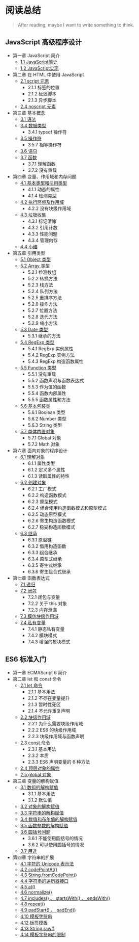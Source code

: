 # 阅读总结
> After reading, maybe I want to write something to think.

## JavaScript 高级程序设计

- 第一章 JavaScript 简介
    - [1.1 JavaScript简史](https://github.com/514723273/After-Reading/blob/master/JavaScript%E9%AB%98%E7%BA%A7%E7%A8%8B%E5%BA%8F%E8%AE%BE%E8%AE%A1/Content.md#11-javascript%E7%AE%80%E5%8F%B2)
    - [1.2 JavaScript实现](https://github.com/514723273/After-Reading/blob/master/JavaScript%E9%AB%98%E7%BA%A7%E7%A8%8B%E5%BA%8F%E8%AE%BE%E8%AE%A1/Content.md#12-javascript%E5%AE%9E%E7%8E%B0)
- 第二章 在 HTML 中使用 JavaScript
    - [2.1 script 元素](https://github.com/514723273/After-Reading/blob/master/JavaScript%E9%AB%98%E7%BA%A7%E7%A8%8B%E5%BA%8F%E8%AE%BE%E8%AE%A1/Content.md#21-script-%E5%85%83%E7%B4%A0)
        - 2.1.1 标签的位置
        - 2.1.2 延迟脚本
        - 2.1.3 异步脚本
    - [2.4 noscript 元素](https://github.com/514723273/After-Reading/blob/master/JavaScript%E9%AB%98%E7%BA%A7%E7%A8%8B%E5%BA%8F%E8%AE%BE%E8%AE%A1/Content.md#24-noscript-%E5%85%83%E7%B4%A0)
- 第三章 基本概念
    - [3.1 语法](https://github.com/514723273/After-Reading/blob/master/JavaScript%E9%AB%98%E7%BA%A7%E7%A8%8B%E5%BA%8F%E8%AE%BE%E8%AE%A1/Content.md#31-%E8%AF%AD%E6%B3%95)
    - [3.4 数据类型](https://github.com/514723273/After-Reading/blob/master/JavaScript%E9%AB%98%E7%BA%A7%E7%A8%8B%E5%BA%8F%E8%AE%BE%E8%AE%A1/Content.md#34-%E6%95%B0%E6%8D%AE%E7%B1%BB%E5%9E%8B)
        - 3.4.1 typeof 操作符
    - [3.5 操作符](https://github.com/514723273/After-Reading/blob/master/JavaScript%E9%AB%98%E7%BA%A7%E7%A8%8B%E5%BA%8F%E8%AE%BE%E8%AE%A1/Content.md#35-%E6%93%8D%E4%BD%9C%E7%AC%A6)
        - 3.5.7 相等操作符
    - [3.6 语句](https://github.com/514723273/After-Reading/blob/master/JavaScript%E9%AB%98%E7%BA%A7%E7%A8%8B%E5%BA%8F%E8%AE%BE%E8%AE%A1/Content.md#36-%E8%AF%AD%E5%8F%A5)
    - [3.7 函数](https://github.com/514723273/After-Reading/blob/master/JavaScript%E9%AB%98%E7%BA%A7%E7%A8%8B%E5%BA%8F%E8%AE%BE%E8%AE%A1/Content.md#37-%E5%87%BD%E6%95%B0)
        - 3.7.1 理解函数
        - 3.7.2 没有重载
- 第四章 变量、作用域和内存问题
    - [4.1 基本类型和引用类型](https://github.com/514723273/After-Reading/blob/master/JavaScript%E9%AB%98%E7%BA%A7%E7%A8%8B%E5%BA%8F%E8%AE%BE%E8%AE%A1/Content.md#41-%E5%9F%BA%E6%9C%AC%E7%B1%BB%E5%9E%8B%E5%92%8C%E5%BC%95%E7%94%A8%E7%B1%BB%E5%9E%8B)
        - 4.1.1 动态的属性
        - 4.1.4 检测类型
    - [4.2 执行环境及作用域](https://github.com/514723273/After-Reading/blob/master/JavaScript%E9%AB%98%E7%BA%A7%E7%A8%8B%E5%BA%8F%E8%AE%BE%E8%AE%A1/Content.md#42-%E6%89%A7%E8%A1%8C%E7%8E%AF%E5%A2%83%E5%8F%8A%E4%BD%9C%E7%94%A8%E5%9F%9F)
        - 4.2.2 没有块级作用域
    - [4.3 垃圾收集](https://github.com/514723273/After-Reading/blob/master/JavaScript%E9%AB%98%E7%BA%A7%E7%A8%8B%E5%BA%8F%E8%AE%BE%E8%AE%A1/Content.md#43-%E5%9E%83%E5%9C%BE%E6%94%B6%E9%9B%86)
        - 4.3.1 标记清除
        - 4.3.2 引用计数
        - 4.3.3 性能问题
        - 4.3.4 管理内存
    - [4.4 小结](https://github.com/514723273/After-Reading/blob/master/JavaScript%E9%AB%98%E7%BA%A7%E7%A8%8B%E5%BA%8F%E8%AE%BE%E8%AE%A1/Content.md#44-%E5%B0%8F%E7%BB%93)
- 第五章 引用类型
    - [5.1 Object 类型](https://github.com/514723273/After-Reading/blob/master/JavaScript%E9%AB%98%E7%BA%A7%E7%A8%8B%E5%BA%8F%E8%AE%BE%E8%AE%A1/Content.md#51-object-%E7%B1%BB%E5%9E%8B)
    - [5.2 Array 类型](https://github.com/514723273/After-Reading/blob/master/JavaScript%E9%AB%98%E7%BA%A7%E7%A8%8B%E5%BA%8F%E8%AE%BE%E8%AE%A1/Content.md#52-array-%E7%B1%BB%E5%9E%8B)
        - 5.2.1 检测数组
        - 5.2.2 转换方法
        - 5.2.3 栈方法
        - 5.2.4 队列方法
        - 5.2.5 重排序方法
        - 5.2.6 操作方法
        - 5.2.7 位置方法
        - 5.2.8 迭代方法
        - 5.2.9 缩小方法
    - [5.3 Date 类型](https://github.com/514723273/After-Reading/blob/master/JavaScript%E9%AB%98%E7%BA%A7%E7%A8%8B%E5%BA%8F%E8%AE%BE%E8%AE%A1/Content.md#53-date-%E7%B1%BB%E5%9E%8B)
        - 5.3.1 继承的方法
    - [5.4 RegExp 类型](https://github.com/514723273/After-Reading/blob/master/JavaScript%E9%AB%98%E7%BA%A7%E7%A8%8B%E5%BA%8F%E8%AE%BE%E8%AE%A1/Content.md#54-regexp-%E7%B1%BB%E5%9E%8B)
        - 5.4.1 RegExp 实例属性
        - 5.4.2 RegExp 实例方法
        - 5.4.3 RegExp 构造函数属性
    - [5.5 Function 类型](https://github.com/514723273/After-Reading/blob/master/JavaScript%E9%AB%98%E7%BA%A7%E7%A8%8B%E5%BA%8F%E8%AE%BE%E8%AE%A1/Content.md#55-function-%E7%B1%BB%E5%9E%8B)
        - 5.5.1 没有重载
        - 5.5.2 函数声明与函数表达式
        - 5.5.3 作为值的函数
        - 5.5.4 函数内部属性
        - 5.5.5 函数属性和方法
    - [5.6 基本包装类](https://github.com/514723273/After-Reading/blob/master/JavaScript%E9%AB%98%E7%BA%A7%E7%A8%8B%E5%BA%8F%E8%AE%BE%E8%AE%A1/Content.md#56-%E5%9F%BA%E6%9C%AC%E5%8C%85%E8%A3%85%E7%B1%BB)
        - 5.6.1 Boolean 类型
        - 5.6.2 Number 类型
        - 5.6.3 String 类型
    - [5.7 单体内置对象](https://github.com/514723273/After-Reading/blob/master/JavaScript%E9%AB%98%E7%BA%A7%E7%A8%8B%E5%BA%8F%E8%AE%BE%E8%AE%A1/Content.md#57-%E5%8D%95%E4%BD%93%E5%86%85%E7%BD%AE%E5%AF%B9%E8%B1%A1)
        - 5.7.1 Global 对象
        - 5.7.2 Math 对象
- 第六章 面向对象的程序设计
    - [6.1 理解对象](https://github.com/514723273/After-Reading/blob/master/JavaScript%E9%AB%98%E7%BA%A7%E7%A8%8B%E5%BA%8F%E8%AE%BE%E8%AE%A1/Content.md#61-%E7%90%86%E8%A7%A3%E5%AF%B9%E8%B1%A1)
        - 6.1.1 属性类型
        - 6.1.2 定义多个属性
        - 6.1.3 读取属性的特性
    - [6.2 创建对象](https://github.com/514723273/After-Reading/blob/master/JavaScript%E9%AB%98%E7%BA%A7%E7%A8%8B%E5%BA%8F%E8%AE%BE%E8%AE%A1/Content.md#62-%E5%88%9B%E5%BB%BA%E5%AF%B9%E8%B1%A1)
        - 6.2.1 工厂模式
        - 6.2.2 构造函数模式
        - 6.2.3 原型模式
        - 6.2.4 组合使用构造函数模式和原型模式
        - 6.2.5 动态原型模式
        - 6.2.6 寄生构造函数模式
        - 6.2.7 稳妥构造函数模式
    - [6.3 继承](https://github.com/514723273/After-Reading/blob/master/JavaScript%E9%AB%98%E7%BA%A7%E7%A8%8B%E5%BA%8F%E8%AE%BE%E8%AE%A1/Content.md#63-%E7%BB%A7%E6%89%BF)
        - 6.3.1 原型链
        - 6.3.2 借用构造函数
        - 6.3.3 组合继承
        - 6.3.4 原型式继承
        - 6.3.5 寄生式继承
        - 6.3.6 寄生组合式继承
- 第七章 函数表达式
    - [7.1 递归](https://github.com/514723273/After-Reading/blob/master/JavaScript%E9%AB%98%E7%BA%A7%E7%A8%8B%E5%BA%8F%E8%AE%BE%E8%AE%A1/Content.md#71-%E9%80%92%E5%BD%92)
    - [7.2 闭包](https://github.com/514723273/After-Reading/blob/master/JavaScript%E9%AB%98%E7%BA%A7%E7%A8%8B%E5%BA%8F%E8%AE%BE%E8%AE%A1/Content.md#72-%E9%97%AD%E5%8C%85)
         - 7.2.1 闭包与变量
         - 7.2.2 关于 this 对象
         - 7.2.3 内存泄漏
    - [7.3 模仿块级作用域](https://github.com/514723273/After-Reading/blob/master/JavaScript%E9%AB%98%E7%BA%A7%E7%A8%8B%E5%BA%8F%E8%AE%BE%E8%AE%A1/Content.md#73-%E6%A8%A1%E4%BB%BF%E5%9D%97%E7%BA%A7%E4%BD%9C%E7%94%A8%E5%9F%9F)
    - [7.4 私有变量](https://github.com/514723273/After-Reading/blob/master/JavaScript%E9%AB%98%E7%BA%A7%E7%A8%8B%E5%BA%8F%E8%AE%BE%E8%AE%A1/Content.md#74-%E7%A7%81%E6%9C%89%E5%8F%98%E9%87%8F)
        - 7.4.1 静态私有变量
        - 7.4.2 模块模式
        - 7.4.3 增强的模块模式

## ES6 标准入门

- 第一章 ECMAScript 6 简介
- 第二章 let 和 const 命令
    - [2.1 let 命令](https://github.com/514723273/After-Reading/blob/master/ES6%E6%A0%87%E5%87%86%E5%85%A5%E9%97%A8/Content.md#21-let-%E5%91%BD%E4%BB%A4)
        - 2.1.1 基本用法
        - 2.1.2 不存在变量提升
        - 2.1.3 暂时性死区
        - 2.1.4 不允许重复声明
    - [2.2 块级作用域](https://github.com/514723273/After-Reading/blob/master/ES6%E6%A0%87%E5%87%86%E5%85%A5%E9%97%A8/Content.md#22-%E5%9D%97%E7%BA%A7%E4%BD%9C%E7%94%A8%E5%9F%9F)
        - 2.2.1 为什么需要块级作用域
        - 2.2.2 ES6 的块级作用域
        - 2.2.3 块级作用域与函数声明
    - [2.3 const 命令](https://github.com/514723273/After-Reading/blob/master/ES6%E6%A0%87%E5%87%86%E5%85%A5%E9%97%A8/Content.md#23-const-%E5%91%BD%E4%BB%A4)
        - 2.3.1 基本用法
        - 2.3.2 本质
        - 2.3.3 ES6 声明变量的 6 种方法
    - [2.4 顶层对象的属性](https://github.com/514723273/After-Reading/blob/master/ES6%E6%A0%87%E5%87%86%E5%85%A5%E9%97%A8/Content.md#24-%E9%A1%B6%E5%B1%82%E5%AF%B9%E8%B1%A1%E7%9A%84%E5%B1%9E%E6%80%A7)
    - [2.5 global 对象](https://github.com/514723273/After-Reading/blob/master/ES6%E6%A0%87%E5%87%86%E5%85%A5%E9%97%A8/Content.md#25-global-%E5%AF%B9%E8%B1%A1)
- 第三章 变量的解构赋值
    - [3.1 数组的解构赋值](https://github.com/514723273/After-Reading/blob/master/ES6%E6%A0%87%E5%87%86%E5%85%A5%E9%97%A8/Content.md#31-%E6%95%B0%E7%BB%84%E7%9A%84%E8%A7%A3%E6%9E%84%E8%B5%8B%E5%80%BC)
        - 3.1.1 基本用法
        - 3.1.2 默认值
    - [3.2 对象的解构赋值](https://github.com/514723273/After-Reading/blob/master/ES6%E6%A0%87%E5%87%86%E5%85%A5%E9%97%A8/Content.md#32-%E5%AF%B9%E8%B1%A1%E7%9A%84%E8%A7%A3%E6%9E%84%E8%B5%8B%E5%80%BC)
    - [3.3 字符串的解构赋值](https://github.com/514723273/After-Reading/blob/master/ES6%E6%A0%87%E5%87%86%E5%85%A5%E9%97%A8/Content.md#33-%E5%AD%97%E7%AC%A6%E4%B8%B2%E7%9A%84%E8%A7%A3%E6%9E%84%E8%B5%8B%E5%80%BC)
    - [3.4 数值和布尔值的解构赋值](https://github.com/514723273/After-Reading/blob/master/ES6%E6%A0%87%E5%87%86%E5%85%A5%E9%97%A8/Content.md#34-%E6%95%B0%E5%80%BC%E5%92%8C%E5%B8%83%E5%B0%94%E5%80%BC%E7%9A%84%E8%A7%A3%E6%9E%84%E8%B5%8B%E5%80%BC)
    - [3.5 函数参数的解构赋值](https://github.com/514723273/After-Reading/blob/master/ES6%E6%A0%87%E5%87%86%E5%85%A5%E9%97%A8/Content.md#35-%E5%87%BD%E6%95%B0%E5%8F%82%E6%95%B0%E7%9A%84%E8%A7%A3%E6%9E%84%E8%B5%8B%E5%80%BC)
    - [3.6 圆括号问题](https://github.com/514723273/After-Reading/blob/master/ES6%E6%A0%87%E5%87%86%E5%85%A5%E9%97%A8/Content.md#36-%E5%9C%86%E6%8B%AC%E5%8F%B7%E9%97%AE%E9%A2%98)
        - 3.6.1 不能使用圆括号的情况
        - 3.6.2 可以使用圆括号的情况
    - [3.7 用途](https://github.com/514723273/After-Reading/blob/master/ES6%E6%A0%87%E5%87%86%E5%85%A5%E9%97%A8/Content.md#37-%E7%94%A8%E9%80%94)
- 第四章 字符串的扩展
    - [4.1 字符的 Unicode 表示法](https://github.com/514723273/After-Reading/blob/master/ES6%E6%A0%87%E5%87%86%E5%85%A5%E9%97%A8/Content.md#41-%E5%AD%97%E7%AC%A6%E7%9A%84-unicode-%E8%A1%A8%E7%A4%BA%E6%B3%95)
    - [4.2 codePointAt()](https://github.com/514723273/After-Reading/blob/master/ES6%E6%A0%87%E5%87%86%E5%85%A5%E9%97%A8/Content.md#42-codepointat)
    - [4.3 String.fromCodePoint()](https://github.com/514723273/After-Reading/blob/master/ES6%E6%A0%87%E5%87%86%E5%85%A5%E9%97%A8/Content.md#43-stringfromcodepoint)
    - [4.4 字符串的遍历器接口](https://github.com/514723273/After-Reading/blob/master/ES6%E6%A0%87%E5%87%86%E5%85%A5%E9%97%A8/Content.md#44-%E5%AD%97%E7%AC%A6%E4%B8%B2%E7%9A%84%E9%81%8D%E5%8E%86%E5%99%A8%E6%8E%A5%E5%8F%A3)
    - [4.5 at()](https://github.com/514723273/After-Reading/blob/master/ES6%E6%A0%87%E5%87%86%E5%85%A5%E9%97%A8/Content.md#45-at)
    - [4.6 normalize()](https://github.com/514723273/After-Reading/blob/master/ES6%E6%A0%87%E5%87%86%E5%85%A5%E9%97%A8/Content.md#46-normalize)
    - [4.7 includes() 、 startsWith() 、 endsWith()](https://github.com/514723273/After-Reading/blob/master/ES6%E6%A0%87%E5%87%86%E5%85%A5%E9%97%A8/Content.md#47-includes--startswith--endswith)
    - [4.8 repeat()](https://github.com/514723273/After-Reading/blob/master/ES6%E6%A0%87%E5%87%86%E5%85%A5%E9%97%A8/Content.md#48-repeat)
    - [4.9 padStart() 、 padEnd()](https://github.com/514723273/After-Reading/blob/master/ES6%E6%A0%87%E5%87%86%E5%85%A5%E9%97%A8/Content.md#49-padstart--padend)
    - [4.10 模板字符串](https://github.com/514723273/After-Reading/blob/master/ES6%E6%A0%87%E5%87%86%E5%85%A5%E9%97%A8/Content.md#410-%E6%A8%A1%E6%9D%BF%E5%AD%97%E7%AC%A6%E4%B8%B2)
    - [4.12 标签模板](https://github.com/514723273/After-Reading/blob/master/ES6%E6%A0%87%E5%87%86%E5%85%A5%E9%97%A8/Content.md#412-%E6%A0%87%E7%AD%BE%E6%A8%A1%E6%9D%BF)
    - [4.13 String.raw()](https://github.com/514723273/After-Reading/blob/master/ES6%E6%A0%87%E5%87%86%E5%85%A5%E9%97%A8/Content.md#413-stringraw)
    - [4.14 模板字符串的限制](https://github.com/514723273/After-Reading/blob/master/ES6%E6%A0%87%E5%87%86%E5%85%A5%E9%97%A8/Content.md#414-%E6%A8%A1%E6%9D%BF%E5%AD%97%E7%AC%A6%E4%B8%B2%E7%9A%84%E9%99%90%E5%88%B6)